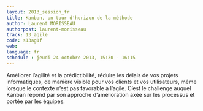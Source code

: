 ```yaml
---
layout: 2013_session_fr
title: Kanban, un tour d'horizon de la méthode
author: Laurent MORISSEAU
authorpost: laurent-morisseau
track: 13_agile
code: s13ag1f
web: 
language: fr
schedule : jeudi 24 octobre 2013, 15:30 - 16:15
---
```


Améliorer l’agilité et la prédictibilité, réduire les délais de vos projets informatiques, de manière visible pour vos clients et vos utilisateurs, même lorsque le contexte n’est pas favorable à l’agile.
C’est le challenge auquel Kanban répond par son approche d’amélioration axée sur les processus et portée par les équipes.
